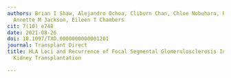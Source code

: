 ```yaml
---
authors: Brian I Shaw, Alejandro Ochoa, Cliburn Chan, Chloe Nobuhara, Rasheed Gbadegesin,
  Annette M Jackson, Eileen T Chambers
cit: 7(10) e748
date: 2021-08-26
doi: 10.1097/TXD.0000000000001201
journal: Transplant Direct
title: HLA Loci and Recurrence of Focal Segmental Glomerulosclerosis In Pediatric
  Kidney Transplantation

---
```

